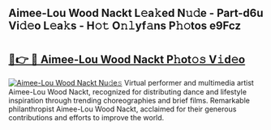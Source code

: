 ## Aimee-Lou Wood Nackt L𝚎a𝚔ed N𝚞𝚍e - Part-d6u Vi𝚍𝚎o L𝚎a𝚔s - H𝚘𝚝 O𝚗𝚕yf𝚊ns P𝚑𝚘tos e9Fcz

# <h2><a href="http://kf324n8.oniu.top/?m=Aimee-Lou+Wood+Nackt">🔗👉 🔴 Aimee-Lou Wood Nackt P𝚑ot𝚘𝚜 V𝚒d𝚎o</a></h2>

[![Aimee-Lou Wood Nackt Nu𝚍e𝚜](https://i.imgur.com/0qMVB7G.gif)](http://kf324n8.oniu.top/?m=Aimee-Lou+Wood+Nackt)
Virtual performer and multimedia artist Aimee-Lou Wood Nackt, recognized for distributing dance and lifestyle inspiration through trending choreographies and brief films. Remarkable philanthropist Aimee-Lou Wood Nackt, acclaimed for their generous contributions and efforts to improve the world.  
